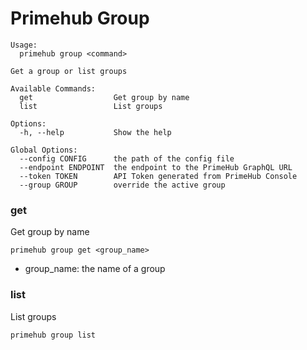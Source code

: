 
# Primehub Group

```
Usage: 
  primehub group <command>

Get a group or list groups

Available Commands:
  get                  Get group by name
  list                 List groups

Options:
  -h, --help           Show the help

Global Options:
  --config CONFIG      the path of the config file
  --endpoint ENDPOINT  the endpoint to the PrimeHub GraphQL URL
  --token TOKEN        API Token generated from PrimeHub Console
  --group GROUP        override the active group

```


### get

Get group by name


```
primehub group get <group_name>
```

* group_name: the name of a group
 




### list

List groups


```
primehub group list
```
 



 
